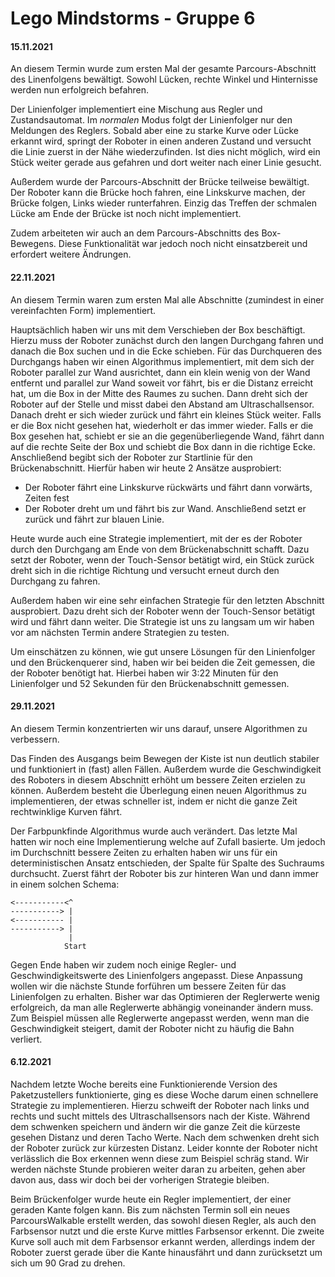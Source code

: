 # Lego Mindstorms - Gruppe 6

#### 15.11.2021
An diesem Termin wurde zum ersten Mal der gesamte Parcours-Abschnitt des Linenfolgens bewältigt.
Sowohl Lücken, rechte Winkel und Hinternisse werden nun erfolgreich befahren.

Der Linienfolger implementiert eine Mischung aus Regler und Zustandsautomat.
Im *normalen* Modus folgt der Linienfolger nur den Meldungen des Reglers. Sobald aber eine zu starke Kurve oder Lücke erkannt wird, springt der Roboter in einen anderen Zustand und versucht die Linie zuerst in der Nähe wiederzufinden. Ist dies nicht möglich, wird ein Stück weiter gerade aus gefahren und dort weiter nach einer Linie gesucht.

Außerdem wurde der Parcours-Abschnitt der Brücke teilweise bewältigt. Der Roboter kann die Brücke hoch fahren, eine Linkskurve machen, der Brücke folgen, Links wieder runterfahren. Einzig das Treffen der schmalen Lücke am Ende der Brücke ist noch nicht implementiert.

Zudem arbeiteten wir auch an dem Parcours-Abschnitts des Box-Bewegens. Diese Funktionalität war jedoch noch nicht einsatzbereit und erfordert weitere Ändrungen. 

#### 22.11.2021
An diesem Termin waren zum ersten Mal alle Abschnitte (zumindest in einer vereinfachten Form) implementiert.

Hauptsächlich haben wir uns mit dem Verschieben der Box beschäftigt. Hierzu muss der Roboter zunächst durch den langen Durchgang fahren und danach die Box suchen und in die Ecke schieben.
Für das Durchqueren des Durchgangs haben wir einen Algorithmus implementiert, mit dem sich der Roboter parallel zur Wand ausrichtet, dann ein klein wenig von der Wand entfernt und parallel zur Wand soweit vor fährt, bis er die Distanz erreicht hat, um die Box in der Mitte des Raumes zu suchen.
Dann dreht sich der Roboter auf der Stelle und misst dabei den Abstand am Ultraschallsensor. Danach dreht er sich wieder zurück und fährt ein kleines Stück weiter.
Falls er die Box nicht gesehen hat, wiederholt er das immer wieder.
Falls er die Box gesehen hat, schiebt er sie an die gegenüberliegende Wand, fährt dann auf die rechte Seite der Box und schiebt die Box dann in die richtige Ecke.
Anschließend begibt sich der Roboter zur Startlinie für den Brückenabschnitt.
Hierfür haben wir heute 2 Ansätze ausprobiert:
- Der Roboter fährt eine Linkskurve rückwärts und fährt dann vorwärts, Zeiten fest
- Der Roboter dreht um und fährt bis zur Wand. Anschließend setzt er zurück und fährt zur blauen Linie.

Heute wurde auch eine Strategie implementiert, mit der es der Roboter durch den Durchgang am Ende von dem Brückenabschnitt schafft. Dazu setzt der Roboter, wenn der Touch-Sensor betätigt wird, ein Stück zurück dreht sich in die richtige Richtung und versucht erneut durch den Durchgang zu fahren.

Außerdem haben wir eine sehr einfachen Strategie für den letzten Abschnitt ausprobiert.
Dazu dreht sich der Roboter wenn der Touch-Sensor betätigt wird und fährt dann weiter.
Die Strategie ist uns zu langsam um wir haben vor am nächsten Termin andere Strategien zu testen.

Um einschätzen zu können, wie gut unsere Lösungen für den Linienfolger und den Brückenquerer sind, haben wir bei beiden die Zeit gemessen, die der Roboter benötigt hat.
Hierbei haben wir 3:22 Minuten für den Linienfolger und 52 Sekunden für den Brückenabschnitt gemessen.

#### 29.11.2021
An diesem Termin konzentrierten wir uns darauf, unsere Algorithmen zu verbessern.

Das Finden des Ausgangs beim Bewegen der Kiste ist nun deutlich stabiler und funktioniert in (fast) allen Fällen.
Außerdem wurde die Geschwindigkeit des Roboters in diesem Abschnitt erhöht um bessere Zeiten erzielen zu können.
Außerdem besteht die Überlegung einen neuen Algorithmus zu implementieren, der etwas schneller ist, indem er nicht die ganze Zeit rechtwinklige Kurven fährt.

Der Farbpunkfinde Algorithmus wurde auch verändert.
Das letzte Mal hatten wir noch eine Implementierung welche auf Zufall basierte.
Um jedoch im Durchschnitt bessere Zeiten zu erhalten haben wir uns für ein deterministischen Ansatz entschieden, der Spalte für Spalte des Suchraums durchsucht.
Zuerst fährt der Roboter bis zur hinteren Wan und dann immer in einem solchen Schema:
```
<-----------<^
-----------> |           
<----------- |
-----------> |
             |
            Start
```

Gegen Ende haben wir zudem noch einige Regler- und Geschwindigkeitswerte des Linienfolgers angepasst.
Diese Anpassung wollen wir die nächste Stunde forführen um bessere Zeiten für das Linienfolgen zu erhalten.
Bisher war das Optimieren der Reglerwerte wenig erfolgreich, da man alle Reglerwerte abhängig voneinander ändern muss. Zum Beispiel müssen alle Reglerwerte angepasst werden, wenn man die Geschwindigkeit steigert, damit der Roboter nicht zu häufig die Bahn verliert.


#### 6.12.2021
Nachdem letzte Woche bereits eine Funktionierende Version des Paketzustellers funktionierte, ging es diese Woche darum einen schnellere Strategie zu implementieren.
Hierzu schweift der Roboter nach links und rechts und sucht mittels des Ultraschallsensors nach der Kiste.
Während dem schwenken speichern und ändern wir die ganze Zeit die kürzeste gesehen Distanz und deren Tacho Werte.
Nach dem schwenken dreht sich der Roboter zurück zur kürzesten Distanz.
Leider konnte der Roboter nicht verlässlich die Box erkennen wenn diese zum Beispiel schräg stand.
Wir werden nächste Stunde probieren weiter daran zu arbeiten, gehen aber davon aus, dass wir doch bei der vorherigen Strategie bleiben.

Beim Brückenfolger wurde heute ein Regler implementiert, der einer geraden Kante folgen kann.
Bis zum nächsten Termin soll ein neues ParcoursWalkable erstellt werden, das sowohl diesen Regler, als auch den Farbsensor nutzt und die erste Kurve mittles Farbsensor erkennt.
Die zweite Kurve soll auch mit dem Farbsensor erkannt werden, allerdings indem der Roboter zuerst gerade über die Kante hinausfährt und dann zurücksetzt um sich um 90 Grad zu drehen.
